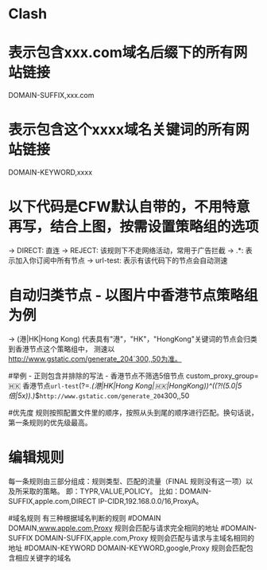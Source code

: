 # Clash

# 表示包含xxx.com域名后缀下的所有网站链接
DOMAIN-SUFFIX,xxx.com

# 表示包含这个xxxx域名关键词的所有网站链接
DOMAIN-KEYWORD,xxxx

# 以下代码是CFW默认自带的，不用特意再写，结合上图，按需设置策略组的选项
→ DIRECT: 直连 
→ REJECT: 该规则下不走网络活动，常用于广告拦截
→ .*: 表示加入你订阅中所有节点 
→ url-test: 表示有该代码下的节点会自动测速 

# 自动归类节点 - 以图片中香港节点策略组为例
→ (港|HK|Hong Kong)
代表具有"港"，"HK"，"HongKong"关键词的节点会归类到香港节点这个策略组中，
测速以 http://www.gstatic.com/generate_204`300,,50为准。

#举例 - 正则包含并排除的写法 - 香港节点不筛选5倍节点
custom_proxy_group=🇭🇰 香港节点`url-test`(?=.*(港|HK|Hong Kong|🇭🇰|HongKong))^((?!(5.0|5倍|5x)).)*$`http://www.gstatic.com/generate_204`300,,50

#优先度
规则按照配置文件里的顺序，按照从头到尾的顺序进行匹配。换句话说，第一条规则的优先级最高。
#  编辑规则
每一条规则由三部分组成：规则类型、匹配的流量（FINAL 规则没有这一项）以及所采取的策略。
即：TYPR,VALUE,POLICY。
比如：DOMAIN-SUFFIX,apple.com,DIRECT 
IP-CIDR,192.168.0.0/16,ProxyA。

#域名规则
有三种根据域名判断的规则
#DOMAIN
DOMAIN,www.apple.com,Proxy
规则会匹配与请求完全相同的地址
#DOMAIN-SUFFIX
DOMAIN-SUFFIX,apple.com,Proxy
规则会匹配与请求与主域名相同的地址
#DOMAIN-KEYWORD
DOMAIN-KEYWORD,google,Proxy
规则会匹配包含相应关键字的域名




